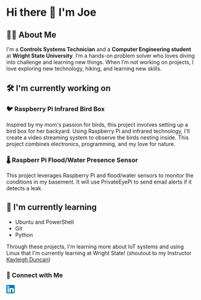 #  Hi there 👋 I'm Joe

## 👨‍🎓 About Me
I'm a **Controls Systems Technician** and a **Computer Engineering student** at **Wright State University**. I’m a hands-on problem solver who loves diving into challenge and learning new things. When I’m not working on projects, I love exploring new technology, hiking, and learning new skills.

## 🛠 I'm currently working on

### 🐦 Raspberry Pi Infrared Bird Box
Inspired by my mom's passion for birds, this project involves setting up a bird box for her backyard. Using Raspberry Pi and infrared technology, I'll create a video streaming system to observe the birds nesting inside. This project combines electronics, programming, and my love for nature.

### 🌡️ Raspberr Pi Flood/Water Presence Sensor
This project leverages Raspberry Pi and flood/water sensors to monitor the conditions in my basement. It will use PrivateEyePi to send email alerts if it detects a leak.

## 🌱 I'm currently learning
- Ubuntu and PowerShell
- Git
- Python

Through these projects, I'm learning more about IoT systems and using Linux that I'm currently learning at Wright State! (shoutout to my Instructor [Kayleigh Duncan](https://github.com/pattonsgirl))

### 🤝 Connect with Me

<a href="https://www.linkedin.com/in/warnerjoseph"><img align="left" src="https://raw.githubusercontent.com/itsjoepro/itsjoepro/main/images/linkedin.svg" alt="Joseph Warner | LinkedIn" width="22px"/></a></br>